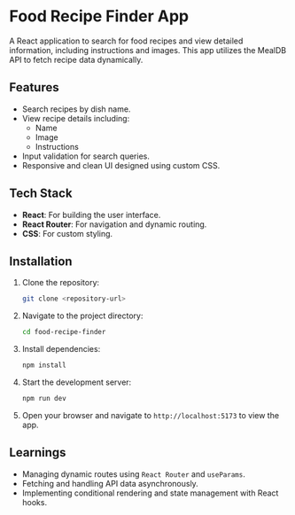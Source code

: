 # Food Recipe Finder App

A React application to search for food recipes and view detailed information, including instructions and images. This app utilizes the MealDB API to fetch recipe data dynamically.

## Features
- Search recipes by dish name.
- View recipe details including:
  - Name
  - Image
  - Instructions
- Input validation for search queries.
- Responsive and clean UI designed using custom CSS.

## Tech Stack
- **React**: For building the user interface.
- **React Router**: For navigation and dynamic routing.
- **CSS**: For custom styling.

## Installation
1. Clone the repository:
   ```bash
   git clone <repository-url>
   ```
2. Navigate to the project directory:
   ```bash
   cd food-recipe-finder
   ```
3. Install dependencies:
   ```bash
   npm install
   ```
4. Start the development server:
   ```bash
   npm run dev
   ```
5. Open your browser and navigate to `http://localhost:5173` to view the app.

## Learnings
- Managing dynamic routes using `React Router` and `useParams`.
- Fetching and handling API data asynchronously.
- Implementing conditional rendering and state management with React hooks.
